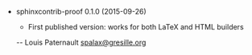 * sphinxcontrib-proof 0.1.0 (2015-09-26)

    * First published version: works for both LaTeX and HTML builders

    -- Louis Paternault <spalax@gresille.org>
